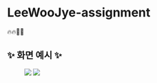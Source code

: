# LeeWooJye-assignment
🔥🔥💯💯

✨ 화면 예시 ✨
---

<figure class="half">  
  <a href="link"><img src="https://github.com/DO-SOPT-iOS-Part/LeeWooJye-assignment/assets/87055506/143e84e6-e59e-45f6-8f50-1f355a95ca8e"></a>
  <a href="link"><img src="https://github.com/DO-SOPT-iOS-Part/LeeWooJye-assignment/assets/87055506/36d079d5-a99e-40c8-b114-02ffc757776f"></a>
</figure>
